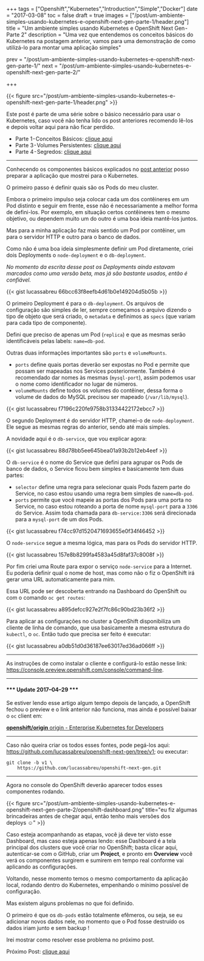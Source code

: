 +++
tags = ["Openshift","Kubernetes","Introduction","Simple","Docker"]
date = "2017-03-08"
toc = false
draft = true
images = ["/post/um-ambiente-simples-usando-kubernetes-e-openshift-next-gen-parte-1/header.png"]
title = "Um ambiente simples usando Kubernetes e OpenShift Next Gen - Parte 2"
description = "Uma vez que entendemos os conceitos básicos do Kubernetes na postagem anterior, vamos para uma demonstração de como utilizá-lo para montar uma aplicação simples"

prev = "/post/um-ambiente-simples-usando-kubernetes-e-openshift-next-gen-parte-1/"
next = "/post/um-ambiente-simples-usando-kubernetes-e-openshift-next-gen-parte-2/"

+++

<!--more-->

{{< figure src="/post/um-ambiente-simples-usando-kubernetes-e-openshift-next-gen-parte-1/header.png" >}}

Este post é parte de uma série sobre o básico necessário para usar o Kubernetes, caso você não tenha lido os post anteriores recomendo lê-los e depois voltar aqui para não ficar perdido.

-   Parte 1 - Conceitos Básicos: [clique aqui](/post/um-ambiente-simples-usando-kubernetes-e-openshift-next-gen-parte-1)
-   Parte 3 - Volumes Persistentes: [clique aqui](/post/um-ambiente-simples-usando-kubernetes-e-openshift-next-gen-parte-3)
-   Parte 4 - Segredos: [clique aqui](/post/um-ambiente-simples-usando-kubernetes-e-openshift-next-gen-parte-4)

* * *

Conhecendo os componentes básicos explicados no [post anterior](/post/um-ambiente-simples-usando-kubernetes-e-openshift-next-gen-parte-1) posso preparar a aplicação que mostrei para o Kubernetes.

O primeiro passo é definir quais são os Pods do meu cluster.

Embora o primeiro impulso seja colocar cada um dos contêineres em um Pod distinto e seguir em frente, esse não é necessariamente a melhor forma de defini-los. Por exemplo, em situação certos contêineres tem o mesmo objetivo, ou dependem muito um do outro é uma boa ideia mantê-los juntos.

Mas para a minha aplicação faz mais sentido um Pod por contêiner, um para o servidor HTTP e outro para o banco de dados.

Como não é uma boa ideia simplesmente definir um Pod diretamente, criei dois Deployments o `node-deployment` e o `db-deployment`.

*No momento da escrita desse post os Deployments ainda estavam marcados como uma versão beta, mas já são bastante usados, então é confiável.*

{{< gist lucassabreu 66bcc63f8eefb4d61b0e149204d5b05b >}}

O primeiro Deployment é para o `db-deployment`. Os arquivos de configuração são simples de ler, sempre começamos o arquivo dizendo o tipo de objeto que será criado, o `metadata` e definimos as `specs` (que variam para cada tipo de componente).

Defini que preciso de apenas um Pod (`replica`) e que as mesmas serão identificáveis pelas labels: `name=db-pod`.

Outras duas informações importantes são `ports` e `volumeMounts`.

-   `ports` define quais portas deverão ser expostas no Pod e permite que possam ser mapeadas nos Services posteriormente. Também é recomendado dar nomes às mesmas (`mysql-port`), assim podemos usar o nome como identificador no lugar de números.
-   `volumeMounts` define todos os volumes do contêiner, dessa forma o volume de dados do MySQL precisou ser mapeado (`/var/lib/mysql`).

{{< gist lucassabreu f7196c220fe9758b31334422172ebcc7 >}}

O segundo Deployment é do servidor HTTP, chamei-o de `node-deployment`. Ele segue as mesmas regras do anterior, sendo até mais simples.

A novidade aqui é o `db-service`, que vou explicar agora:

{{< gist lucassabreu 88d78bb5ee645bea01a93b2b12eb4eef >}}

O `db-service` é o nome do Service que defini para agrupar os Pods de banco de dados, o Service ficou bem simples e basicamente tem duas partes:

-   `selector` define uma regra para selecionar quais Pods fazem parte do Service, no caso estou usando uma regra bem simples de `name=db-pod`.
-   `ports` permite que você mapeie as portas dos Pods para uma porta no Service, no caso estou roteando a porta de nome `mysql-port` para a `3306` do Service. Assim toda chamada para `db-service:3306` será direcionada para a `mysql-port` de um dos Pods.

{{< gist lucassabreu f74cc97d1520471693655e0f34f46452 >}}

O `node-service` segue a mesma lógica, mas para os Pods do servidor HTTP.

{{< gist lucassabreu 157e8b8299fa4583a45d8faf37c8008f >}}

Por fim criei uma Route para expor o serviço `node-service` para a Internet. Eu poderia definir qual o nome de host, mas como não o fiz o OpenShift irá gerar uma URL automaticamente para mim.

Essa URL pode ser descoberta entrando na Dashboard do OpenShift ou com o comando `oc get routes`:

{{< gist lucassabreu a895defcc927e2f7fc86c90bd23b36f2 >}}

Para aplicar as configurações no cluster a OpenShift disponibiliza um cliente de linha de comando, que usa basicamente a mesma estrutura do `kubectl`, o `oc`. Então tudo que precisa ser feito é executar:

{{< gist lucassabreu a0db51d0d36187ee63017ed36ad066ff >}}

* * *

As instruções de como instalar o cliente e configurá-lo estão nesse
link: <https://console.preview.openshift.com/console/command-line>.

* * *

#### \*\*\* Update 2017–04–29 \*\*\*

Se estiver lendo esse artigo algum tempo depois de lançado, a OpenShift fechou o preview e o link anterior não funciona, mas ainda é possível baixar o `oc` client em:

[**openshift/origin** origin - Enterprise Kubernetes for Developers](https://github.com/openshift/origin/releases "https://github.com/openshift/origin/releases")

* * *

Caso não queira criar os todos esses fontes, pode pegá-los aqui: <https://github.com/lucassabreu/openshift-next-gen/tree/v1>; ou executar:

```
git clone -b v1 \
    https://github.com/lucassabreu/openshift-next-gen.git
```

* * *

Agora no console do OpenShift deverão aparecer todos esses componentes
rodando.

{{< figure src="/post/um-ambiente-simples-usando-kubernetes-e-openshift-next-gen-parte-2/openshift-dashboard.png"
        title="eu fiz algumas brincadeiras antes de chegar aqui, então tenho mais versões dos deploys ☺" >}}

Caso esteja acompanhando as etapas, você já deve ter visto esse Dashboard, mas caso esteja apenas lendo: esse Dashboard é a tela principal dos clusters que você criar no OpenShift; basta clicar aqui, autenticar-se com o GitHub, criar um **Project**, e pronto em **Overview** você verá os componentes surgirem e sumirem em tempo real conforme vai aplicando as configurações.

Voltando, nesse momento temos o mesmo comportamento da aplicação local, rodando dentro do Kubernetes, empenhando o mínimo possível de configuração.

Mas existem alguns problemas no que foi definido.

O primeiro é que os `db-pods` estão totalmente efêmeros, ou seja, se eu adicionar novos dados nele, no momento que o Pod fosse destruído os dados iriam junto e sem backup !

Irei mostrar como resolver esse problema no próximo post.

Próximo Post: [clique aqui](/post/um-ambiente-simples-usando-kubernetes-e-openshift-next-gen-parte-3/)
